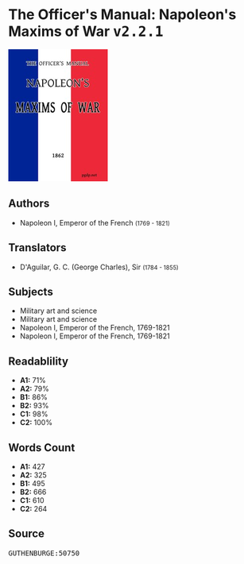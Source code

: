 # The Officer's Manual: Napoleon's Maxims of War <kbd>v2.2.1</kbd>

![](./cover.medium.jpg "")

## Authors


 - Napoleon I, Emperor of the French <small>(1769 - 1821)</small>

## Translators


 - D'Aguilar, G. C. (George Charles), Sir <small>(1784 - 1855)</small>

## Subjects


 - Military art and science
 - Military art and science
 - Napoleon I, Emperor of the French, 1769-1821
 - Napoleon I, Emperor of the French, 1769-1821

## Readablility


 - **A1:** 71%
 - **A2:** 79%
 - **B1:** 86%
 - **B2:** 93%
 - **C1:** 98%
 - **C2:** 100%

## Words Count


 - **A1:** 427
 - **A2:** 325
 - **B1:** 495
 - **B2:** 666
 - **C1:** 610
 - **C2:** 264

## Source


<kbd>GUTHENBURGE:50750</kbd>
